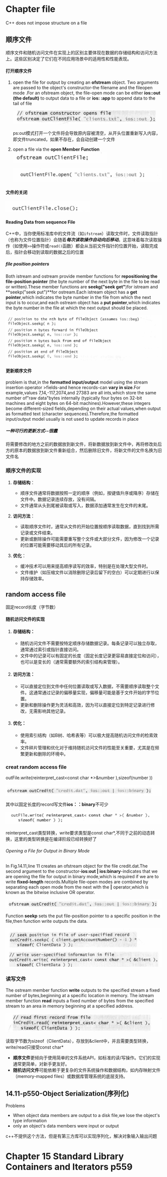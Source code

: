 # Chapter file

C++ does not impose structure on a file

## 顺序文件

顺序文件和随机访问文件在实现上的区别主要体现在数据的存储结构和访问方法上。这些区别决定了它们在不同应用场景中的适用性和性能表现。

#### 打开顺序文件

1. open the file for output by creating an **ofstream** object.
   Two arguments are passed to the object's constructor-the filename and the fileopen mode .For an ofstream object, the file-open mode can be either **ios::out (the default)** to output data to a file or **ios: :app** to append data to the tail of file

   ![image-20240422163622036](./assets/image-20240422163622036-1713775185412-36-1713775373717-46-1714056328867-1.png)

   ps:out模式打开一个文件将会导致原内容被清空，从开头位置重新写入内容，即文件truncated，如果不存在，会自动创建一个文件​

2. open a file via the **open Member Function**![image-20240422163924036](./assets/image-20240422163924036-1713775373716-45-1714056328867-2.png)

   ![image-20240422164136678](./assets/image-20240422164136678-1714056328867-3.png)

#### 文件的关闭

![image-20240422164936467](./assets/image-20240422164936467.png)

#### Reading Data from sequence File

C++中，当你使用标准库中的文件流（如`ifstream`）读取文件时，文件读取指针（也称为文件位置指针）会随着***每次读取操作自动向后移动***。这意味着每次读取操作（如使用`>>`操作符或`read()`函数）都会从当前文件指针的位置开始，读取完成后，指针会移动到读取的数据之后的位置

##### file position pointers

Both istream and ostream provide member functions for **repositioning the file-position pointer** (the byte number of the next byte in the file to be read or written).These member functions are **seekg("seek get"**)for istream and **seekp("seek put")**for ostream.Each istream object has a **get pointer**,which indicates the byte number in the file from which the next input is to occur,and each ostream object has a **put pointer**,which indicates the byte number in the file at
which the next output should be placed.

![image-20240422171941058](./assets/image-20240422171941058-1714056328867-4.png)

#### 更新顺序文件

problem is that,in the **formatted input/output** model using the stream insertion operator <and the stream extraction operator >>fields-and hence records-can **vary in size**.For example,values 7,14,-117,2074,and  27383 are all ints,which store the same number of"raw data"bytes internally (typically four bytes on 32-bit machines and eight bytes on 64-bit machines).However,these integers become different-sized fields,depending on their actual values,when output as formatted text (character sequences).Therefore,the formatted  input/output model usually is not used to update records in place

##### 一种可行的更新方式--很蠢

将需要修改的地方之前的数据放到新文件，将新数据放到新文件中，再将修改处后方的原本的数据放到新文件重新组合，然后删除旧文件，将新文件的文件名换为旧文件名

### 顺序文件的实现

1. **存储结构**：
   - 顺序文件通常将数据按照一定的顺序（例如，按键值升序或降序）存储在文件中。数据记录连续存放，没有间隔。
   - 文件通常从头到尾被读取或写入，数据添加通常发生在文件的末尾。

2. **访问方法**：
   - 读取顺序文件时，通常从文件的开始位置按顺序读取数据，直到找到所需记录或文件结束。
   - 更新或删除操作可能需要重写整个文件或大部分文件，因为修改一个记录的位置可能需要移动其后的所有记录。

3. **优化**：
   - 缓冲技术可以用来提高顺序读写的效率，特别是在处理大型文件时。
   - 文件维护（如压缩文件以消除删除记录后留下的空白）可以定期进行以保持存储效率。

## random access file

固定record长度（字节数）

#### 随机访问文件的实现

1. #### **存储结构**：

   - 随机访问文件不需要按特定顺序存储数据记录。每条记录可以独立存取，通常通过索引或指针直接访问。
   - 文件中的记录可以有固定的长度（固定长度记录更容易直接定位和访问），也可以是变长的（通常需要额外的索引结构来管理）。

2. #### **访问方法**：

   - 可以直接定位到文件中任何位置读取或写入数据，不需要顺序读取整个文件。这通常通过记录的偏移量实现，偏移量可能是基于文件开始的字节位置。
   - 更新和删除操作更为灵活和高效，因为可以直接定位到特定记录进行修改，无需影响其他记录。

3. #### **优化**：

   - 使用索引结构（如B树、哈希表等）可以极大提高随机访问文件的检索效率。
   - 文件碎片管理和优化对于维持随机访问文件的性能至关重要，尤其是在频繁更新和删除的环境中。

### creat random access file

outFile.write(reinterpret_cast<const char *>&number ),sizeof(number ))

![image-20240422174350095](./assets/image-20240422174350095-1714056328867-5.png)

其中以固定长度的record写文件**ios：：binary**不可少

![image-20240422150111562](./assets/image-20240422150111562-1713775011677-17-1713775185413-37-1713775373717-47-1714056328867-7.png)

reinterpret_cast类型转换，write要求类型是const char*,不同于之前的动态转换，这里的类型转换是在编译阶段已经转换好了

###### Opening a File for Output in Binary Mode

In Fig.14.11,line 11 creates an ofstream object for the file credit.dat.The second argument to the constructor-**ios:out | ios:binary**-indicates that we are opening the file for output in binary mode,which is required if we are to write **fixed-length** records.Multiple file-open modes are combined by separating each open mode from the next with the **|** operator,which is known as the bitwise inclusive OR operator.

![image-20240422152250590](./assets/image-20240422152250590-1713775011677-18-1713775185413-38-1713775373717-48-1714056328867-6.png)

Function **seekp** sets the put file-position pointer to a specific
position in the file,then function write outputs the data.

![image-20240422152548886](./assets/image-20240422152548886-1713775011677-19-1713775185413-39-1713775373717-49-1714056328867-8.png)

### 读写文件

The ostream member function **write** outputs to the specified stream a fixed number of bytes,beginning at a specific location in memory. The istream member function **read** inputs a fixed number of bytes from the specified stream to an area in memory beginning at a specified address.

![image-20240422190758367](./assets/image-20240422190758367-1714056328867-9.png)

读取字节数为sizeof（ClientData），存放到&client中，并且需要类型转换，write/read只接受const char*

- **顺序文件**更倾向于使用简单的文件系统API，如标准的读/写操作。它们的实现通常更简单，对新手更友好。
- **随机访问文件**可能依赖于更复杂的文件系统操作和数据结构，如内存映射文件（memory-mapped files）或数据库管理系统的底层支持。

## 14.11-p550-Object Serialization(序列化)

Problems

- When object data members are output to a disk file,we lose the object's type information
- only an object's data members were input or output

c++不提供这个方法，但是有第三方库可以实现序列化，解决对象输入输出问题

# Chapter 15 Standard Library Containers and Iterators p559